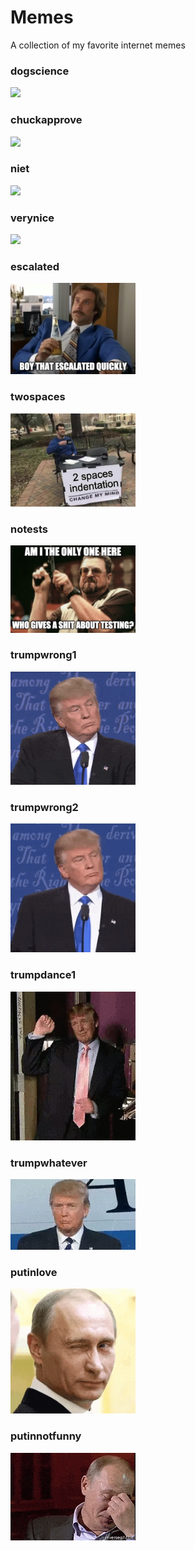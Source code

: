 # Memes

A collection of my favorite internet memes

### dogscience

<img src="https://raw.githubusercontent.com/pinkode/memes/master/resources/dogscience.jpg" width="200" />

### chuckapprove 

<img src="https://raw.githubusercontent.com/pinkode/memes/master/resources/chuckapprove.jpg" width="200" />

### niet

<img src="https://raw.githubusercontent.com/pinkode/memes/master/resources/niet.jpg" width="200" />

### verynice

<img src="https://raw.githubusercontent.com/pinkode/memes/master/resources/verynice.jpg" width="200" />

### escalated

<img src="https://raw.githubusercontent.com/pinkode/memes/master/resources/escalated.jpg" width="200" />

### twospaces

<img src="https://raw.githubusercontent.com/pinkode/memes/master/resources/twospaces.jpg" width="200" />

### notests

<img src="https://raw.githubusercontent.com/pinkode/memes/master/resources/notests.jpg" width="200" />

### trumpwrong1

<img src="https://raw.githubusercontent.com/pinkode/memes/master/resources/trumpwrong1.gif" width="200" />

### trumpwrong2

<img src="https://raw.githubusercontent.com/pinkode/memes/master/resources/trumpwrong2.gif" width="200" />

### trumpdance1

<img src="https://raw.githubusercontent.com/pinkode/memes/master/resources/trumpdance1.gif" width="200" />

### trumpwhatever

<img src="https://raw.githubusercontent.com/pinkode/memes/master/resources/trumpwhatever.gif" width="200" />

### putinlove

<img src="https://raw.githubusercontent.com/pinkode/memes/master/resources/putinlove.gif" width="200" />

### putinnotfunny

<img src="https://raw.githubusercontent.com/pinkode/memes/master/resources/putinnotfunny.gif" width="200" />
